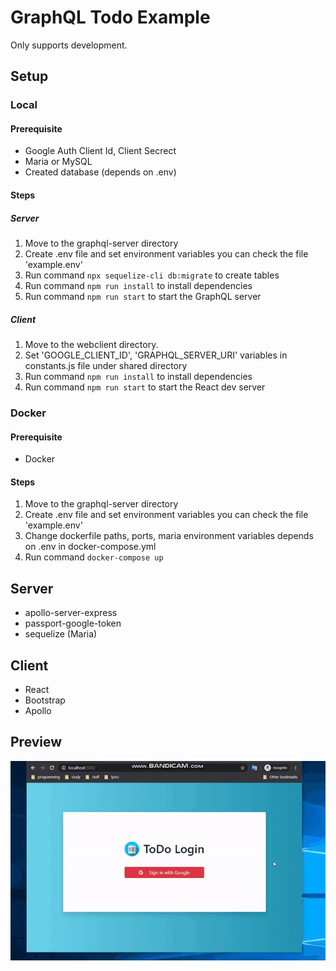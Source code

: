# GraphQL Todo Example

Only supports development.

## Setup

### Local

#### Prerequisite

- Google Auth Client Id, Client Secrect
- Maria or MySQL
- Created database (depends on .env)

#### Steps

##### Server

1. Move to the graphql-server directory
2. Create .env file and set environment variables you can check the file 'example.env'
3. Run command `npx sequelize-cli db:migrate` to create tables
4. Run command `npm run install` to install dependencies
5. Run command `npm run start` to start the GraphQL server

##### Client

1. Move to the webclient directory.
2. Set 'GOOGLE_CLIENT_ID', 'GRAPHQL_SERVER_URI' variables in constants.js file under shared directory
3. Run command `npm run install` to install dependencies
4. Run command `npm run start` to start the React dev server

### Docker

#### Prerequisite

- Docker

#### Steps

1. Move to the graphql-server directory
2. Create .env file and set environment variables you can check the file 'example.env'
3. Change dockerfile paths, ports, maria environment variables depends on .env in docker-compose.yml
4. Run command `docker-compose up`

## Server

- apollo-server-express
- passport-google-token
- sequelize (Maria)

## Client

- React
- Bootstrap
- Apollo


## Preview
![Preview](https://github.com/hsk-kr/graphql-todo-example/blob/master/screenshot/preview.gif?raw=true)